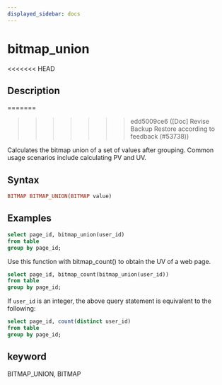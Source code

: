```yaml
---
displayed_sidebar: docs
---
```


# bitmap_union

<<<<<<< HEAD
## Description
=======

>>>>>>> edd5009ce6 ([Doc] Revise Backup Restore according to feedback (#53738))

Calculates the bitmap union of a set of values after grouping. Common usage scenarios include calculating PV and UV.

## Syntax

```Haskell
BITMAP BITMAP_UNION(BITMAP value)
```

## Examples

```sql
select page_id, bitmap_union(user_id)
from table
group by page_id;
```

Use this function with bitmap_count() to obtain the UV of a web page.

```sql
select page_id, bitmap_count(bitmap_union(user_id))
from table
group by page_id;
```

If `user_id` is an integer, the above query statement is equivalent to the following:

```sql
select page_id, count(distinct user_id)
from table
group by page_id;
```

## keyword

BITMAP_UNION, BITMAP
